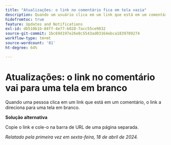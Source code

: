 ```yaml
---
title: "Atualizações: o link no comentário fica em tela vazia"
description: Quando um usuário clica em um link que está em um comentário, o link direciona o usuário para uma tela em branco. Uma solução alternativa está disponível.
hidefromtoc: true
feature: Updates and Notifications
exl-id: db510b1b-84ff-4e77-b028-7acc55ce9832
source-git-commit: 1bc69d197e26e8c5543ad03164ebca1839789274
workflow-type: tm+mt
source-wordcount: '81'
ht-degree: 64%

---
```


# Atualizações: o link no comentário vai para uma tela em branco

<!--

>[!NOTE]
>
>This issue was fixed on April 25, 2024.

-->

Quando uma pessoa clica em um link que está em um comentário, o link a direciona para uma tela em branco.

**Solução alternativa**

Copie o link e cole-o na barra de URL de uma página separada.

_Relatado pela primeira vez em sexta-feira, 18 de abril de 2024._
